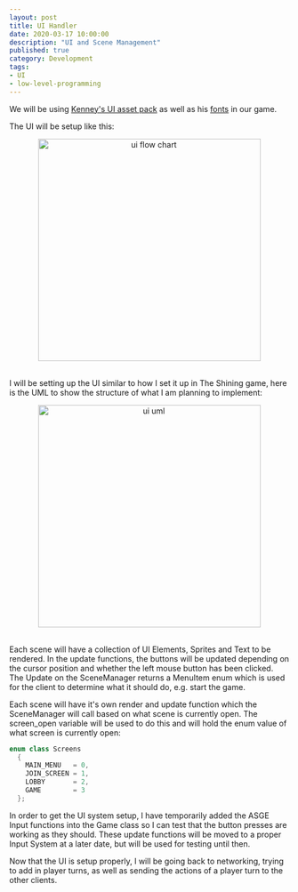```yaml
---
layout: post
title: UI Handler
date: 2020-03-17 10:00:00
description: "UI and Scene Management"
published: true
category: Development
tags: 
- UI
- low-level-programming
---
```


We will be using [Kenney's UI asset pack](https://www.kenney.nl/assets/ui-pack) as well as his [fonts](https://www.kenney.nl/assets/kenney-fonts) in our game. 

The UI will be setup like this:

<center><img src="{{ site.baseurl }}/assets/" alt="ui flow chart" style="height: 400px;" /></center><br>

I will be setting up the UI similar to how I set it up in The Shining game, here is the UML to show the structure of what I am planning to implement:

<center><img src="{{ site.baseurl }}/assets/ui_uml.png" alt="ui uml" style="height: 400px;" /></center><br>

Each scene will have a collection of UI Elements, Sprites and Text to be rendered. In the update functions, the buttons will be updated depending on the cursor position and whether the left mouse button has been clicked. The Update on the SceneManager returns a MenuItem enum which is used for the client to determine what it should do, e.g. start the game. 

Each scene will have it's own render and update function which the SceneManager will call based on what scene is currently open. The screen_open variable will be used to do this and will hold the enum value of what screen is currently open:

```C++
enum class Screens
  {
    MAIN_MENU   = 0,
    JOIN_SCREEN = 1,
    LOBBY       = 2,
    GAME        = 3
  };
```

In order to get the UI system setup, I have temporarily added the ASGE Input functions into the Game class so I can test that the button presses are working as they should. These update functions will be moved to a proper Input System at a later date, but will be used for testing until then.

Now that the UI is setup properly, I will be going back to networking, trying to add in player turns, as well as sending the actions of a player turn to the other clients. 